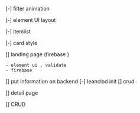 [-] filter animation

[-] element UI layout

[-] itemlist

[-] card style

[] landing page (firebase )

    - element ui , validate
    - firebase

[] put information on backend
    [-] leanclod init 
    [] crud 

[] detail page

[] CRUD
